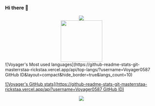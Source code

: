 ### Hi there 👋

<!--
**Voyager0587/Voyager0587** is a ✨ _special_ ✨ repository because its `README.md` (this file) appears on your GitHub profile.

Here are some ideas to get you started:

- 🔭 I’m currently working on ...
- 🌱 I’m currently learning ...
- 👯 I’m looking to collaborate on ...
- 🤔 I’m looking for help with ...
- 💬 Ask me about ...
- 📫 How to reach me: ...
- 😄 Pronouns: ...
- ⚡ Fun fact: ...
-->
<div align="center">
    <img  src="https://github-readme-stats-git-masterrstaa-rickstaa.vercel.app/api/top-langs/?username=Voyager0587&hide_title=true&hide_border=true&layout=compact&langs_count=6&text_color=000&icon_color=fff&bg_color=0,52fa5a,4dfcff,c64dff&theme=graywhite" />
</div>

<div align="center">
    <img height="137px" src="https://github-readme-stats-git-masterrstaa-rickstaa.vercel.app/api?username=Voyager0587&hide_title=true&hide_border=true&show_icons=trueline_height=21&text_color=000&icon_color=000&bg_color=0,ea6161,ffc64d,fffc4d,52fa5a&theme=graywhite" />
</div>
![Voyager's Most used languages](https://github-readme-stats-git-masterrstaa-rickstaa.vercel.app/api/top-langs/?username=Voyager0587 GitHub ID&layout=compact&hide_border=true&langs_count=10)

[![Voyager's GitHub stats](https://github-readme-stats-git-masterrstaa-rickstaa.vercel.app/api?username=Voyager0587 GitHub ID)](https://github.com/anuraghazra/github-readme-stats)

<div align="center">
    <img  src="https://github-readme-streak-stats.herokuapp.com/?user=Voyager0587&theme=dark&hide_border=true" />
</div>
